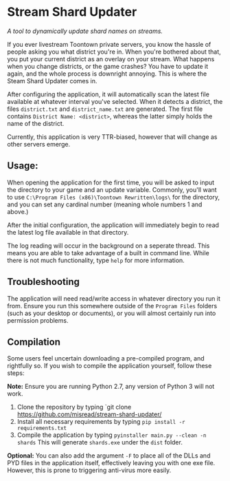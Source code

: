 # Stream Shard Updater
*A tool to dynamically update shard names on streams.*

If you ever livestream Toontown private servers, you know the hassle of people asking you what district you're in. When you're bothered about that, you put your current district as an overlay on your stream. What happens when you change districts, or the game crashes? You have to update it again, and the whole process is downright annoying. This is where the Steam Shard Updater comes in.

After configuring the application, it will automatically scan the latest file available at whatever interval you've selected. When it detects a district, the files `district.txt` and `district_name.txt` are generated. The first file contains `District Name: <district>`, whereas the latter simply holds the name of the district.

Currently, this application is very TTR-biased, however that will change as other servers emerge.

## Usage:

When opening the application for the first time, you will be asked to input the directory to your game and an update variable.
Commonly, you'll want to use `C:\Program Files (x86)\Toontown Rewritten\logs\` for the directory, and you can set any cardinal number (meaning whole numbers 1 and above.)

After the initial configuration, the application will immediately begin to read the latest log file available in that directory.

The log reading will occur in the background on a seperate thread. This means you are able to take advantage of a built in command line. While there is not much functionality, type `help` for more information.

## Troubleshooting

The application will need read/write access in whatever directory you run it from. Ensure you run this somewhere outside of the `Program Files` folders (such as your desktop or documents), or you will almost certainly run into permission problems.

## Compilation

Some users feel uncertain downloading a pre-compiled program, and rightfully so. If you wish to compile the application yourself, follow these steps:

**Note:** Ensure you are running Python 2.7, any version of Python 3 will not work.

1. Clone the repository by typing `git clone https://github.com/misread/stream-shard-updater/
2. Install all necessary requirements by typing `pip install -r requirements.txt`
3. Compile the application by typing `pyinstaller main.py --clean -n shards` This will generate `shards.exe` under the `dist` folder.

**Optional:** You can also add the argument `-F` to place all of the DLLs and PYD files in the application itself, effectively leaving you with one exe file. However, this is prone to triggering anti-virus more easily.
